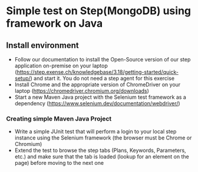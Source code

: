 # Simple test on Step(MongoDB) using  framework on Java


## Install environment

-  Follow our documentation to install the Open-Source version of our step application on-premise on your laptop (https://step.exense.ch/knowledgebase/3.18/getting-started/quick-setup/) and start it. You do not need a step agent for this exercise
-  Install Chrome and the appropriate version of ChromeDriver on your laptop (https://chromedriver.chromium.org/downloads)
-   Start a new Maven Java project with the Selenium test framework as a dependency (https://www.selenium.dev/documentation/webdriver/)
### Creating simple Maven Java Project
-   Write a simple JUnit test that will perform a login to your local step instance using the Selenium framework (the browser must be Chrome or Chromium)
-   Extend the test to browse the step tabs (Plans, Keywords, Parameters, etc.) and make sure that the tab is loaded (lookup for an element on the page) before moving to the next one